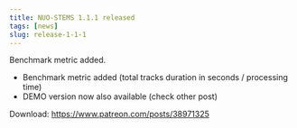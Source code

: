 ```yaml
---
title: NUO-STEMS 1.1.1 released
tags: [news]
slug: release-1-1-1
---
```


Benchmark metric added.

<!-- truncate -->

- Benchmark metric added (total tracks duration in seconds / processing time)
- DEMO version now also available (check other post)

Download: https://www.patreon.com/posts/38971325
